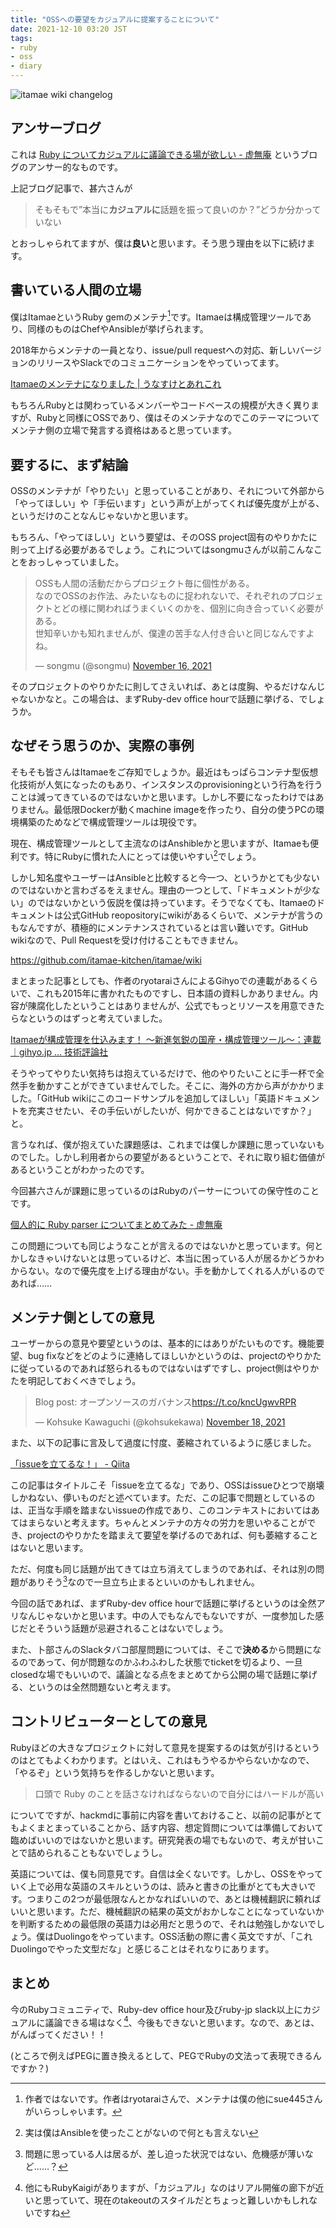 ```yaml
---
title: "OSSへの要望をカジュアルに提案することについて"
date: 2021-12-10 03:20 JST
tags: 
- ruby
- oss
- diary
---
```


![itamae wiki changelog](2021/itamae-wiki-changelog.png)


## アンサーブログ
これは [Ruby についてカジュアルに議論できる場が欲しい - 虚無庵](https://jinroq.hatenablog.jp/entry/2021/12/09/000000) というブログのアンサー的なものです。

上記ブログ記事で、甚六さんが

> そもそもで”本当に**カジュアルに**話題を振って良いのか？”どうか分かっていない

とおっしゃられてますが、僕は**良い**と思います。そう思う理由を以下に続けます。

## 書いている人間の立場
僕はItamaeというRuby gemのメンテナ[^maintainer]です。Itamaeは構成管理ツールであり、同様のものはChefやAnsibleが挙げられます。

[^maintainer]: 作者ではないです。作者はryotaraiさんで、メンテナは僕の他にsue445さんがいらっしゃいます。

2018年からメンテナの一員となり、issue/pull requestへの対応、新しいバージョンのリリースやSlackでのコミュニケーションをやっていってます。

[Itamaeのメンテナになりました | うなすけとあれこれ](/2018/i-joined-itamae-org/)

もちろんRubyとは関わっているメンバーやコードベースの規模が大きく異りますが、Rubyと同様にOSSであり、僕はそのメンテナなのでこのテーマについてメンテナ側の立場で発言する資格はあると思っています。

## 要するに、まず結論
OSSのメンテナが「やりたい」と思っていることがあり、それについて外部から「やってほしい」や「手伝います」という声が上がってくれば優先度が上がる、というだけのことなんじゃないかと思います。

もちろん、「やってほしい」という要望は、そのOSS project固有のやりかたに則って上げる必要があるでしょう。これについてはsongmuさんが以前こんなことをおっしゃっていました。

<blockquote class="twitter-tweet"><p lang="ja" dir="ltr">OSSも人間の活動だからプロジェクト毎に個性がある。<br>なのでOSSのお作法、みたいなものに捉われないで、それぞれのプロジェクトとどの様に関わればうまくいくのかを、個別に向き合っていく必要がある。<br>世知辛いかも知れませんが、僕達の苦手な人付き合いと同じなんですよね。</p>&mdash; songmu (@songmu) <a href="https://twitter.com/songmu/status/1460566497462394882?ref_src=twsrc%5Etfw">November 16, 2021</a></blockquote> <script async src="https://platform.twitter.com/widgets.js" charset="utf-8"></script>

そのプロジェクトのやりかたに則してさえいれば、あとは度胸、やるだけなんじゃないかなと。この場合は、まずRuby-dev office hourで話題に挙げる、でしょうか。

## なぜそう思うのか、実際の事例
そもそも皆さんはItamaeをご存知でしょうか。最近はもっぱらコンテナ型仮想化技術が人気になったのもあり、インスタンスのprovisioningという行為を行うことは減ってきているのではないかと思います。しかし不要になったわけではありません。最低限Dockerが動くmachine imageを作ったり、自分の使うPCの環境構築のためなどで構成管理ツールは現役です。

現在、構成管理ツールとして主流なのはAnshibleかと思いますが、Itamaeも便利です。特にRubyに慣れた人にとっては使いやすい[^anshible]でしょう。

[^anshible]: 実は僕はAnsibleを使ったことがないので何とも言えない

しかし知名度やユーザーはAnsibleと比較すると今一つ、というかとても少ないのではないかと言わざるをえません。理由の一つとして、「ドキュメントが少ない」のではないかという仮説を僕は持っています。そうでなくても、Itamaeのドキュメントは公式GitHub reopositoryにwikiがあるくらいで、メンテナが言うのもなんですが、積極的にメンテナンスされているとは言い難いです。GitHub wikiなので、Pull Requestを受け付けることもできません。

<https://github.com/itamae-kitchen/itamae/wiki>

まとまった記事としても、作者のryotaraiさんによるGihyoでの連載があるくらいで、これも2015年に書かれたものですし、日本語の資料しかありません。内容が陳腐化したということはありませんが、公式でもっとリソースを用意できたらなというのはずっと考えていました。

[Itamaeが構成管理を仕込みます！ ～新進気鋭の国産・構成管理ツール～：連載｜gihyo.jp … 技術評論社](https://gihyo.jp/admin/serial/01/itamae)

そうやってやりたい気持ちは抱えているだけで、他のやりたいことに手一杯で全然手を動かすことができていませんでした。そこに、海外の方から声がかかりました。「GitHub wikiにこのコードサンプルを追加してほしい」「英語ドキュメントを充実させたい、その手伝いがしたいが、何かできることはないですか？」と。

言うなれば、僕が抱えていた課題感は、これまでは僕しか課題に思っていないものでした。しかし利用者からの要望があるということで、それに取り組む価値があるということがわかったのです。

今回甚六さんが課題に思っているのはRubyのパーサーについての保守性のことです。

[個人的に Ruby parser についてまとめてみた - 虚無庵](https://jinroq.hatenablog.jp/entry/2021/11/12/005732)

この問題についても同じようなことが言えるのではないかと思っています。何とかしなきゃいけないとは思っているけど、本当に困っている人が居るかどうかわからない。なので優先度を上げる理由がない。手を動かしてくれる人がいるのであれば……

## メンテナ側としての意見

ユーザーからの意見や要望というのは、基本的にはありがたいものです。機能要望、bug fixなどをどのように連絡してほしいかというのは、projectのやりかたに従っているのであれば怒られるものではないはずですし、project側はやりかたを明記しておくべきでしょう。

<blockquote class="twitter-tweet"><p lang="ja" dir="ltr">Blog post: オープンソースのガバナンス<a href="https://t.co/kncUgwvRPR">https://t.co/kncUgwvRPR</a></p>&mdash; Kohsuke Kawaguchi (@kohsukekawa) <a href="https://twitter.com/kohsukekawa/status/1461325532176338945?ref_src=twsrc%5Etfw">November 18, 2021</a></blockquote> <script async src="https://platform.twitter.com/widgets.js" charset="utf-8"></script>

また、以下の記事に言及して過度に忖度、萎縮されているように感じました。

[「issueを立てるな！」 - Qiita](https://qiita.com/wraith13/items/cd46d5eb736f6803f47c)

この記事はタイトルこそ「issueを立てるな」であり、OSSはissueひとつで崩壊しかねない、儚いものだと述べています。ただ、この記事で問題としているのは、正当な手順を踏まないissueの作成であり、このコンテキストにおいてはあてはまらないと考えます。ちゃんとメンテナの方々の労力を思いやることができ、projectのやりかたを踏まえて要望を挙げるのであれば、何も萎縮することはないと思います。

ただ、何度も同じ話題が出てきては立ち消えてしまうのであれば、それは別の問題がありそう[^problem]なので一旦立ち止まるといいのかもしれません。

[^problem]: 問題に思っている人は居るが、差し迫った状況ではない、危機感が薄いなど……？

今回の話であれば、まずRuby-dev office hourで話題に挙げるというのは全然アリなんじゃないかと思います。中の人でもなんでもないですが、一度参加した感じだとそういう話題が忌避されることはないでしょう。

また、卜部さんのSlackタバコ部屋問題については、そこで**決める**から問題になるのであって、何が問題なのかふわふわした状態でticketを切るより、一旦closedな場でもいいので、議論となる点をまとめてから公開の場で話題に挙げる、というのは全然問題ないと考えます。

## コントリビューターとしての意見

Rubyほどの大きなプロジェクトに対して意見を提案するのは気が引けるというのはとてもよくわかります。とはいえ、これはもうやるかやらないかなので、「やるぞ」という気持ちを作るしかないと思います。

> 口頭で Ruby のことを話さなければならないので自分にはハードルが高い

についてですが、hackmdに事前に内容を書いておけること、以前の記事がとてもよくまとまっていることから、話す内容、想定質問については準備しておいて臨めばいいのではないかと思います。研究発表の場でもないので、考えが甘いことで詰められることもないでしょうし。

英語については、僕も同意見です。自信は全くないです。しかし、OSSをやっていく上で必用な英語のスキルというのは、読みと書きの比重がとても大きいです。つまりこの2つが最低限なんとかなればいいので、あとは機械翻訳に頼ればいいと思います。ただ、機械翻訳の結果の英文がおかしなことになっていないかを判断するための最低限の英語力は必用だと思うので、それは勉強しかないでしょう。僕はDuolingoをやっています。OSS活動の際に書く英文ですが、「これDuolingoでやった文型だな」と感じることはそれなりにあります。

## まとめ
今のRubyコミュニティで、Ruby-dev office hour及びruby-jp slack以上にカジュアルに議論できる場はなく[^casual]、今後もできないと思います。なので、あとは、がんばってください！！

(ところで例えばPEGに置き換えるとして、PEGでRubyの文法って表現できるんですか？)

[^casual]: 他にもRubyKaigiがありますが、「カジュアル」なのはリアル開催の廊下が近いと思っていて、現在のtakeoutのスタイルだとちょっと難しいかもしれないですね
